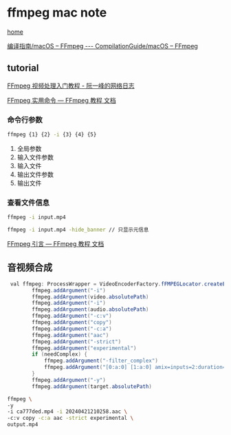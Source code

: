 # ffmpeg mac note

[home](https://ffmpeg.org)

[编译指南/macOS – FFmpeg --- CompilationGuide/macOS – FFmpeg](https://trac.ffmpeg.org/wiki/CompilationGuide/macOS)

## tutorial

[FFmpeg 视频处理入门教程 - 阮一峰的网络日志](https://www.ruanyifeng.com/blog/2020/01/ffmpeg.html)

[FFmpeg 实用命令 — FFmpeg 教程 文档](https://wklchris.github.io/blog/FFmpeg/FFmpeg.html#id10)

### 命令行参数

```sh
ffmpeg {1} {2} -i {3} {4} {5}
```

1. 全局参数
2. 输入文件参数
3. 输入文件
4. 输出文件参数
5. 输出文件

### 查看文件信息

```sh
ffmpeg -i input.mp4

ffmpeg -i input.mp4 -hide_banner // 只显示元信息
```

[FFmpeg 引言 — FFmpeg 教程 文档](https://wklchris.github.io/blog/FFmpeg/Intro.html)

## 音视频合成

```java
 val ffmpeg: ProcessWrapper = VideoEncoderFactory.fFMPEGLocator.createExecutor()
        ffmpeg.addArgument("-i")
        ffmpeg.addArgument(video.absolutePath)
        ffmpeg.addArgument("-i")
        ffmpeg.addArgument(audio.absolutePath)
        ffmpeg.addArgument("-c:v")
        ffmpeg.addArgument("copy")
        ffmpeg.addArgument("-c:a")
        ffmpeg.addArgument("aac")
        ffmpeg.addArgument("-strict")
        ffmpeg.addArgument("experimental")
        if (needComplex) {
            ffmpeg.addArgument("-filter_complex")
            ffmpeg.addArgument("[0:a:0] [1:a:0] amix=inputs=2:duration=longest")
        }
        ffmpeg.addArgument("-y")
        ffmpeg.addArgument(target.absolutePath)
```

```sh
ffmpeg \
-y
-i ca777ded.mp4 -i 20240421210258.aac \
-c:v copy -c:a aac -strict experimental \
output.mp4
```